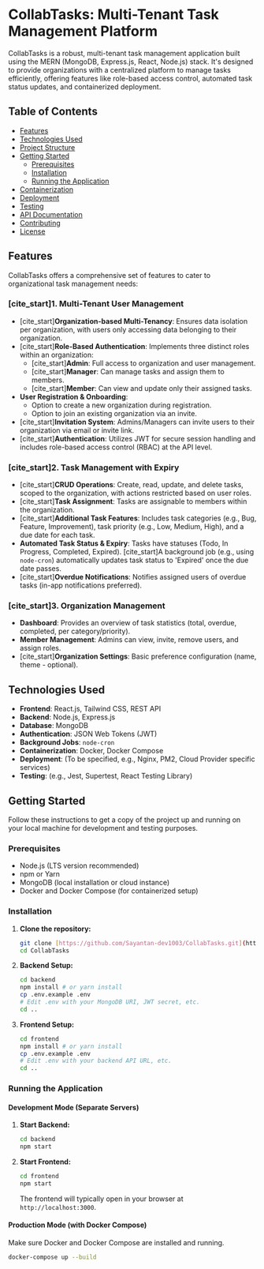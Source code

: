 # CollabTasks: Multi-Tenant Task Management Platform

CollabTasks is a robust, multi-tenant task management application built using the MERN (MongoDB, Express.js, React, Node.js) stack. It's designed to provide organizations with a centralized platform to manage tasks efficiently, offering features like role-based access control, automated task status updates, and containerized deployment.

## Table of Contents

- [Features](#features)
- [Technologies Used](#technologies-used)
- [Project Structure](#project-structure)
- [Getting Started](#getting-started)
  - [Prerequisites](#prerequisites)
  - [Installation](#installation)
  - [Running the Application](#running-the-application)
- [Containerization](#containerization)
- [Deployment](#deployment)
- [Testing](#testing)
- [API Documentation](#api-documentation)
- [Contributing](#contributing)
- [License](#license)

## Features

CollabTasks offers a comprehensive set of features to cater to organizational task management needs:

### [cite_start]1. Multi-Tenant User Management 
- [cite_start]**Organization-based Multi-Tenancy**: Ensures data isolation per organization, with users only accessing data belonging to their organization. 
- [cite_start]**Role-Based Authentication**: Implements three distinct roles within an organization: 
    - [cite_start]**Admin**: Full access to organization and user management. 
    - [cite_start]**Manager**: Can manage tasks and assign them to members. 
    - [cite_start]**Member**: Can view and update only their assigned tasks. 
- **User Registration & Onboarding**:
    - Option to create a new organization during registration.
    - Option to join an existing organization via an invite.
- [cite_start]**Invitation System**: Admins/Managers can invite users to their organization via email or invite link. 
- [cite_start]**Authentication**: Utilizes JWT for secure session handling and includes role-based access control (RBAC) at the API level. 

### [cite_start]2. Task Management with Expiry 
- [cite_start]**CRUD Operations**: Create, read, update, and delete tasks, scoped to the organization, with actions restricted based on user roles. 
- [cite_start]**Task Assignment**: Tasks are assignable to members within the organization. 
- [cite_start]**Additional Task Features**: Includes task categories (e.g., Bug, Feature, Improvement), task priority (e.g., Low, Medium, High), and a due date for each task. 
- **Automated Task Status & Expiry**: Tasks have statuses (Todo, In Progress, Completed, Expired). [cite_start]A background job (e.g., using `node-cron`) automatically updates task status to 'Expired' once the due date passes. 
- [cite_start]**Overdue Notifications**: Notifies assigned users of overdue tasks (in-app notifications preferred). 

### [cite_start]3. Organization Management
- **Dashboard**: Provides an overview of task statistics (total, overdue, completed, per category/priority).
- **Member Management**: Admins can view, invite, remove users, and assign roles.
- [cite_start]**Organization Settings**: Basic preference configuration (name, theme - optional). 

## Technologies Used

* **Frontend**: React.js, Tailwind CSS, REST API
* **Backend**: Node.js, Express.js
* **Database**: MongoDB
* **Authentication**: JSON Web Tokens (JWT)
* **Background Jobs**: `node-cron`
* **Containerization**: Docker, Docker Compose
* **Deployment**: (To be specified, e.g., Nginx, PM2, Cloud Provider specific services)
* **Testing**: (e.g., Jest, Supertest, React Testing Library)

## Getting Started

Follow these instructions to get a copy of the project up and running on your local machine for development and testing purposes.

### Prerequisites

* Node.js (LTS version recommended)
* npm or Yarn
* MongoDB (local installation or cloud instance)
* Docker and Docker Compose (for containerized setup)

### Installation

1.  **Clone the repository:**
    ```bash
    git clone [https://github.com/Sayantan-dev1003/CollabTasks.git](https://github.com/Sayantan-dev1003/CollabTasks.git)
    cd CollabTasks
    ```

2.  **Backend Setup:**
    ```bash
    cd backend
    npm install # or yarn install
    cp .env.example .env
    # Edit .env with your MongoDB URI, JWT secret, etc.
    cd ..
    ```

3.  **Frontend Setup:**
    ```bash
    cd frontend
    npm install # or yarn install
    cp .env.example .env
    # Edit .env with your backend API URL, etc.
    cd ..
    ```

### Running the Application

#### Development Mode (Separate Servers)

1.  **Start Backend:**
    ```bash
    cd backend
    npm start
    ```

2.  **Start Frontend:**
    ```bash
    cd frontend
    npm start
    ```
    The frontend will typically open in your browser at `http://localhost:3000`.

#### Production Mode (with Docker Compose)

Make sure Docker and Docker Compose are installed and running.

```bash
docker-compose up --build